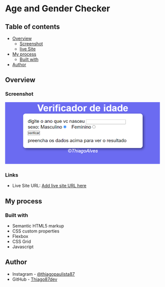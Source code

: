 # Age and Gender Checker

## Table of contents

- [Overview](#overview)
  - [Screenshot](#screenshot)
  - [live Site](#links)
- [My process](#my-process)
  - [Built with](#built-with)
- [Author](#author)


## Overview

### Screenshot

![](./assets/Captura%20de%20tela%202023-05-05%20114152.png)

### Links

- Live Site URL: [Add live site URL here](https://your-live-site-url.com)

## My process

### Built with

- Semantic HTML5 markup
- CSS custom properties
- Flexbox
- CSS Grid
- Javascript

## Author

- Instagram - [@thiagopaulista87](https://www.instagram.com/thiagopaulista87/)
- GitHub - [Thiago87dev](https://github.com/Thiago87dev)

